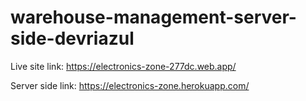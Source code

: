 # warehouse-management-server-side-devriazul

Live site link: https://electronics-zone-277dc.web.app/

Server side link: https://electronics-zone.herokuapp.com/